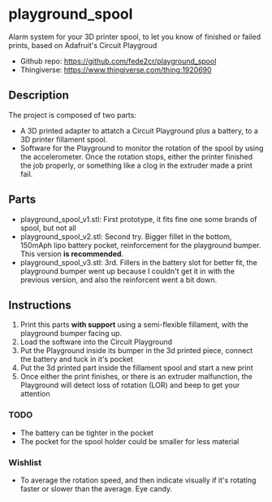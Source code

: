 # playground_spool
Alarm system for your 3D printer spool, to let you know of finished or failed prints, based on Adafruit's Circuit Playgroud

- Github repo: https://github.com/fede2cr/playground_spool
- Thingiverse: https://www.thingiverse.com/thing:1920690

## Description
The project is composed of two parts:
- A 3D printed adapter to attatch a Circuit Playground plus a battery, to a 3D printer fillament spool.
- Software for the Playground to monitor the rotation of the spool by using the accelerometer. Once the rotation stops, either the printer finished the job properly, or something like a clog in the extruder made a print fail.

## Parts
- playground_spool_v1.stl: First prototype, it fits fine one some brands of spool, but not all
- playground_spool_v2.stl: Second try. Bigger fillet in the bottom, 150mAph lipo battery pocket, reinforcement for the playground bumper. This version **is recommended**.
- playground_spool_v3.stl: 3rd. Fillers in the battery slot for better fit, the playground bumper went up because I couldn't get it in with the previous version, and also the reinforcent went a bit down.

## Instructions
1. Print this parts **with support** using a semi-flexible fillament, with the playground bumper facing up.
2. Load the software into the Circuit Playground
3. Put the Playground inside its bumper in the 3d printed piece, connect the battery and tuck in it's pocket
4. Put the 3d printed part inside the fillament spool and start a new print
5. Once either the print finishes, or there is an extruder malfunction, the Playground will detect loss of rotation (LOR) and beep to get your attention

### TODO
- The battery can be tighter in the pocket
- The pocket for the spool holder could be smaller for less material

### Wishlist
- To average the rotation speed, and then indicate visually if it's rotating faster or slower than the average. Eye candy.
